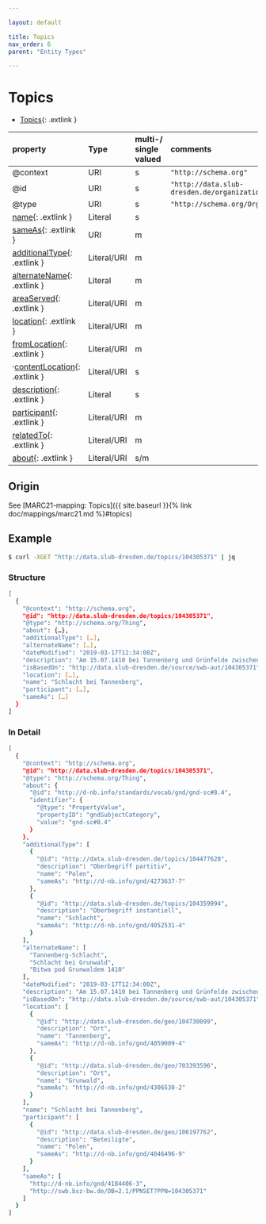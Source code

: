 ```yaml
---

layout: default

title: Topics
nav_order: 6
parent: "Entity Types"

---
```


# Topics

* [Topics](https://schema.org/Topics){: .extlink }

| property                                                                 | Type        | multi-/ single valued | comments |
|:-------------------------------------------------------------------------|:------------|:----------------------|:---------|
| @context                                                                 | URI         |  s  | `"http://schema.org"`      |
| @id                                                                      | URI         |  s  | `"http://data.slub-dresden.de/organizations/SWB-ID"` |
| @type                                                                    | URI         |  s  | `"http://schema.org/Organization"` |
| [name](https://schema.org/name){: .extlink }                             | Literal     |  s  | |
| [sameAs](https://schema.org/sameAs){: .extlink }                         | URI         |  m  | |
| [additionalType](https://schema.org/additionalType){: .extlink }         | Literal/URI |  m  | |
| [alternateName](https://schema.org/alternateName){: .extlink }           | Literal     |  m  | |
| [areaServed](https://schema.org/areaServed){: .extlink }                 | Literal/URI |  m  | |
| [location](https://schema.org/location){: .extlink }                     | Literal/URI |  m  | |
| [fromLocation](https://schema.org/fromLocation){: .extlink }             | Literal/URI |  m  | |
| ·[contentLocation](https://schema.org/contentLocation){: .extlink }      | Literal/URI |  s  | |
| [description](https://schema.org/description){: .extlink }               | Literal     |  s  | |
| [participant](https://schema.org/participant){: .extlink }               | Literal/URI |  m  | |
| [relatedTo](https://schema.org/relatedTo){: .extlink }                   | Literal/URI |  m  | |
| [about](https://schema.org/about){: .extlink }                           | Literal/URI | s/m | |


## Origin
  
  See [MARC21-mapping: Topics]({{ site.baseurl }}{% link doc/mappings/marc21.md %}#topics)

## Example
```sh
$ curl -XGET "http://data.slub-dresden.de/topics/104305371" | jq
```
### Structure

```sh
[
  {
    "@context": "http://schema.org",
    "@id": "http://data.slub-dresden.de/topics/104305371",
    "@type": "http://schema.org/Thing",
    "about": {…},
    "additionalType": […],
    "alternateName": […],
    "dateModified": "2019-03-17T12:34:00Z",
    "description": "Am 15.07.1410 bei Tannenberg und Grünfelde zwischen dem Heer des Deutschen Ordens und der Streitmacht des Königreichs Polen ausgefochten",
    "isBasedOn": "http://data.slub-dresden.de/source/swb-aut/104305371",
    "location": […],
    "name": "Schlacht bei Tannenberg",
    "participant": […],
    "sameAs": […]
  }
]
```
### In Detail  

```sh
[
  {
    "@context": "http://schema.org",
    "@id": "http://data.slub-dresden.de/topics/104305371",
    "@type": "http://schema.org/Thing",
    "about": {
      "@id": "http://d-nb.info/standards/vocab/gnd/gnd-sc#8.4",
      "identifier": {
        "@type": "PropertyValue",
        "propertyID": "gndSubjectCategory",
        "value": "gnd-sc#8.4"
      }
    },
    "additionalType": [
      {
        "@id": "http://data.slub-dresden.de/topics/104477628",
        "description": "Oberbegriff partitiv",
        "name": "Polen",
        "sameAs": "http://d-nb.info/gnd/4273637-7"
      },
      {
        "@id": "http://data.slub-dresden.de/topics/104359994",
        "description": "Oberbegriff instantiell",
        "name": "Schlacht",
        "sameAs": "http://d-nb.info/gnd/4052531-4"
      }
    ],
    "alternateName": [
      "Tannenberg-Schlacht",
      "Schlacht bei Grunwald",
      "Bitwa pod Grunwaldem 1410"
    ],
    "dateModified": "2019-03-17T12:34:00Z",
    "description": "Am 15.07.1410 bei Tannenberg und Grünfelde zwischen dem Heer des Deutschen Ordens und der Streitmacht des Königreichs Polen ausgefochten",
    "isBasedOn": "http://data.slub-dresden.de/source/swb-aut/104305371",
    "location": [
      {
        "@id": "http://data.slub-dresden.de/geo/104730099",
        "description": "Ort",
        "name": "Tannenberg",
        "sameAs": "http://d-nb.info/gnd/4059009-4"
      },
      {
        "@id": "http://data.slub-dresden.de/geo/703393596",
        "description": "Ort",
        "name": "Grunwald",
        "sameAs": "http://d-nb.info/gnd/4306530-2"
      }
    ],
    "name": "Schlacht bei Tannenberg",
    "participant": [
      {
        "@id": "http://data.slub-dresden.de/geo/106197762",
        "description": "Beteiligte",
        "name": "Polen",
        "sameAs": "http://d-nb.info/gnd/4046496-9"
      }
    ],
    "sameAs": [
      "http://d-nb.info/gnd/4184406-3",
      "http://swb.bsz-bw.de/DB=2.1/PPNSET?PPN=104305371"
    ]
  }
]
```
